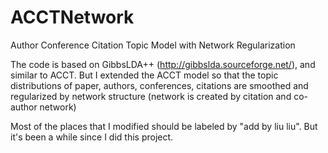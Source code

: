 # ACCTNetwork

Author Conference Citation Topic Model with Network Regularization

The code is based on GibbsLDA++ (http://gibbslda.sourceforge.net/), and similar to ACCT. But I extended the ACCT model so that the topic distributions of paper, authors, conferences, citations are smoothed and regularized by network structure (network is created by citation and co-author network)

Most of the places that I modified should be labeled by "add by liu liu". But it's been a while since I did this project.
